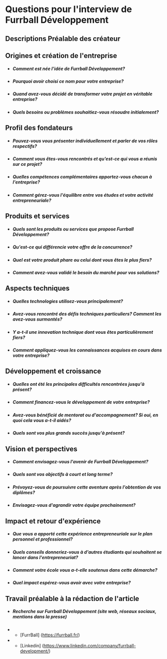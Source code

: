 # Questions pour l'interview de Furrball Développement
## Descriptions Préalable des créateur

## Origines et création de l'entreprise
- ##### Comment est née l'idée de Furrball Développement?
- ##### Pourquoi avoir choisi ce nom pour votre entreprise?
- ##### Quand avez-vous décidé de transformer votre projet en véritable entreprise?
- ##### Quels besoins ou problèmes souhaitiez-vous résoudre initialement?

## Profil des fondateurs
- ##### Pouvez-vous vous présenter individuellement et parler de vos rôles respectifs?
- ##### Comment vous êtes-vous rencontrés et qu'est-ce qui vous a réunis sur ce projet?
- ##### Quelles compétences complémentaires apportez-vous chacun à l'entreprise?
- ##### Comment gérez-vous l'équilibre entre vos études et votre activité entrepreneuriale?

## Produits et services
- ##### Quels sont les produits ou services que propose Furrball Développement?
- ##### Qu'est-ce qui différencie votre offre de la concurrence?
- ##### Quel est votre produit phare ou celui dont vous êtes le plus fiers?
- ##### Comment avez-vous validé le besoin du marché pour vos solutions?

## Aspects techniques
- ##### Quelles technologies utilisez-vous principalement?
- ##### Avez-vous rencontré des défis techniques particuliers? Comment les avez-vous surmontés?
- ##### Y a-t-il une innovation technique dont vous êtes particulièrement fiers?
- ##### Comment appliquez-vous les connaissances acquises en cours dans votre entreprise?

## Développement et croissance
- ##### Quelles ont été les principales difficultés rencontrées jusqu'à présent?
- ##### Comment financez-vous le développement de votre entreprise?
- ##### Avez-vous bénéficié de mentorat ou d'accompagnement? Si oui, en quoi cela vous a-t-il aidés?
- ##### Quels sont vos plus grands succès jusqu'à présent?

## Vision et perspectives
- ##### Comment envisagez-vous l'avenir de Furrball Développement?
- ##### Quels sont vos objectifs à court et long terme?
- ##### Prévoyez-vous de poursuivre cette aventure après l'obtention de vos diplômes?
- ##### Envisagez-vous d'agrandir votre équipe prochainement?

## Impact et retour d'expérience
- ##### Que vous a apporté cette expérience entrepreneuriale sur le plan personnel et professionnel?
- ##### Quels conseils donneriez-vous à d'autres étudiants qui souhaitent se lancer dans l'entrepreneuriat?
- ##### Comment votre école vous a-t-elle soutenus dans cette démarche?
- ##### Quel impact espérez-vous avoir avec votre entreprise?

## Travail préalable à la rédaction de l'article
- ##### Recherche sur Furrball Développement (site web, réseaux sociaux, mentions dans la presse)
-  - [FurrBall] (https://furrball.fr/)
-  - [Linkedin] (https://www.linkedin.com/company/furrball-development/)